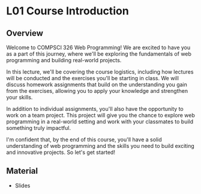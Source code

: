 # L01 Course Introduction

## Overview

Welcome to COMPSCI 326 Web Programming! We are excited to have you as a part of this journey, where we'll be exploring the fundamentals of web programming and building real-world projects.

In this lecture, we'll be covering the course logistics, including how lectures will be conducted and the exercises you'll be starting in class. We will discuss homework assignments that build on the understanding you gain from the exercises, allowing you to apply your knowledge and strengthen your skills.

In addition to individual assignments, you'll also have the opportunity to work on a team project. This project will give you the chance to explore web programming in a real-world setting and work with your classmates to build something truly impactful.

I'm confident that, by the end of this course, you'll have a solid understanding of web programming and the skills you need to build exciting and innovative projects. So let's get started!

## Material

- Slides
